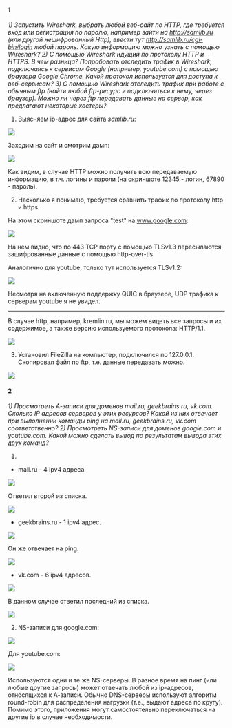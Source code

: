 #### 1
*1) Запустить Wireshark, выбрать любой веб-сайт по HTTP, где требуется вход или регистрация по паролю, например зайти на http://samlib.ru (или другой нешифрованный Http), ввести тут http://samlib.ru/cgi-bin/login любой пароль. Какую информацию можно узнать с помощью Wireshark?
2) С помощью Wireshark идущий по протоколу HTTP и HTTPS. В чем разница? Попробовать отследить трафик в Wireshark, подключаясь к сервисам Google (например, youtube.com) с помощью браузера Google Chrome. Какой протокол используется для доступа к веб-сервисам?
3) С помощью Wireshark отследить трафик при работе с обычным ftp (найти любой ftp-ресурс и подключиться к нему, через браузер). Можно ли через ftp передавать данные на сервер, как предлагают некоторые хостеры?*

1. Выясняем ip-адрес для сайта *samlib.ru*:

![](6-1.PNG)

Заходим на сайт и смотрим дамп:

![](6-2.PNG)

Как видим, в случае HTTP можно получить всю передаваемую информацию, в т.ч. логины и пароли (на скриншоте 12345 - логин, 67890 - пароль).

2. Насколько я понимаю, требуется сравнить трафик по протоколу http и https.

На этом скриншоте дамп запроса "test" на www.google.com:

![](6-3.PNG)

На нем видно, что по 443 TCP порту с помощью TLSv1.3 пересылаются зашифрованные данные с помощью http-over-tls.

Аналогично для youtube, только тут используется TLSv1.2:

![](6-4.PNG)

Несмотря на включенную поддержку QUIC в браузере, UDP трафика к серверам youtube я не увидел.

----

В случае http, например, kremlin.ru, мы можем видеть все запросы и их содержимое, а также версию используемого протокола: HTTP/1.1.

![](6-5.PNG)

3. Установил FileZilla на компьютер, подключился по 127.0.0.1. Скопировал файл по ftp, т.е. данные передавать можно.

![](6-6.PNG)

#### 2
*1) Просмотреть А-записи для доменов mail.ru, geekbrains.ru, vk.com. Сколько IP адресов серверов у этих ресурсов? Какой из них отвечает при выполнении команды ping на mail.ru, geekbrains.ru, vk.com соответственно?
2) Просмотреть NS-записи для доменов google.com и youtube.com. Какой можно сделать вывод по результатам вывода этих двух команд?*

1.
- mail.ru - 4 ipv4 адреса.

![](6-7.PNG)

Ответил второй из списка.

![](6-10.PNG)

- geekbrains.ru - 1 ipv4 адрес.

![](6-8.PNG)

Он же отвечает на ping.

![](6-11.PNG)

- vk.com - 6 ipv4 адресов.

![](6-9.PNG)

В данном случае ответил последний из списка.

![](6-12.PNG)

2. NS-записи для google.com:

![](6-13.PNG)

Для youtube.com:

![](6-14.PNG)

Используются одни и те же NS-серверы. В разное время на пинг (или любые другие запросы) может отвечать любой из ip-адресов, относящихся к А-записи. Обычно DNS-серверы используют алгоритм round-robin для распределения нагрузки (т.е., выдают адреса по кругу). Помимо этого, приложения могут самостоятельно переключаться на другие ip в случае необходимости.
